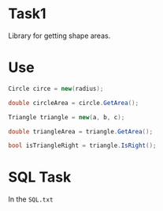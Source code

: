 # Task1
Library for getting shape areas.

# Use
```cs
Circle circe = new(radius);

double circleArea = circle.GetArea();

Triangle triangle = new(a, b, c);

double triangleArea = triangle.GetArea();

bool isTriangleRight = triangle.IsRight();
```
# SQL Task
In the `SQL.txt`

